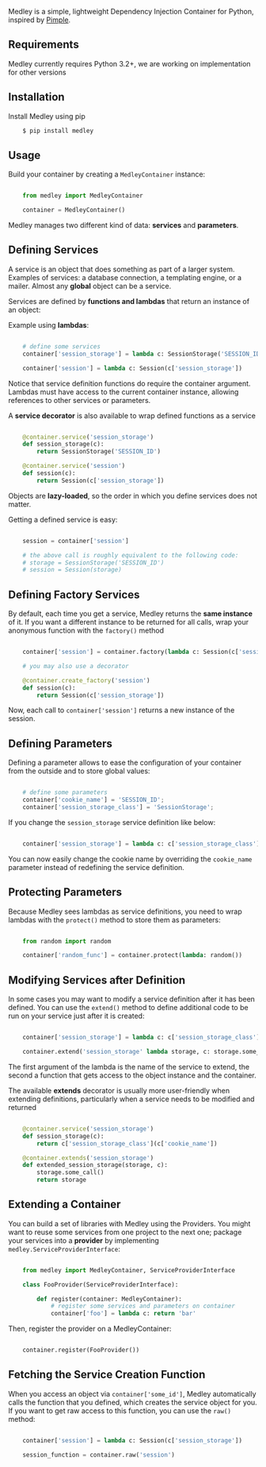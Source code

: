 Medley is a simple, lightweight Dependency Injection Container for Python, inspired by [Pimple](https://github.com/silexphp/Pimple).


Requirements
------------
Medley currently requires Python 3.2+, we are working on implementation for other versions


Installation
------------
Install Medley using pip

```bash
    $ pip install medley
```

Usage
-----

Build your container by creating a ``MedleyContainer`` instance:

```python

    from medley import MedleyContainer

    container = MedleyContainer()
```

Medley manages two different kind of data: **services** and **parameters**.


Defining Services
-----------------

A service is an object that does something as part of a larger system. Examples
of services: a database connection, a templating engine, or a mailer. Almost
any **global** object can be a service.

Services are defined by **functions and lambdas** that return an instance of an
object:

Example using **lambdas**:

```python

    # define some services
    container['session_storage'] = lambda c: SessionStorage('SESSION_ID')

    container['session'] = lambda c: Session(c['session_storage'])
```

Notice that service definition functions do require the container argument.
Lambdas must have access to the current container instance, allowing references
to other services or parameters.

A **service decorator** is also available to wrap defined functions as a service

```python

    @container.service('session_storage')
    def session_storage(c):
        return SessionStorage('SESSION_ID')

    @container.service('session')
    def session(c):
        return Session(c['session_storage'])
```


Objects are **lazy-loaded**, so the order in which you define services
does not matter.

Getting a defined service is easy:

```python

    session = container['session']

    # the above call is roughly equivalent to the following code:
    # storage = SessionStorage('SESSION_ID')
    # session = Session(storage)
```

Defining Factory Services
-------------------------

By default, each time you get a service, Medley returns the **same instance**
of it. If you want a different instance to be returned for all calls, wrap your
anonymous function with the ``factory()`` method

```python

    container['session'] = container.factory(lambda c: Session(c['session_storage']))

    # you may also use a decorator

    @container.create_factory('session')
    def session(c):
        return Session(c['session_storage'])
```

Now, each call to ``container['session']`` returns a new instance of the
session.


Defining Parameters
-------------------

Defining a parameter allows to ease the configuration of your container from
the outside and to store global values:

``` python

    # define some parameters
    container['cookie_name'] = 'SESSION_ID';
    container['session_storage_class'] = 'SessionStorage';
```

If you change the ``session_storage`` service definition like below:


```python

    container['session_storage'] = lambda c: c['session_storage_class'](c['cookie_name'])
```

You can now easily change the cookie name by overriding the
``cookie_name`` parameter instead of redefining the service
definition.


Protecting Parameters
---------------------

Because Medley sees lambdas as service definitions, you need to
wrap lambdas with the ``protect()`` method to store them as
parameters:

``` python

    from random import random

    container['random_func'] = container.protect(lambda: random())
```

Modifying Services after Definition
-----------------------------------

In some cases you may want to modify a service definition after it has been
defined. You can use the ``extend()`` method to define additional code to be
run on your service just after it is created:

```python

    container['session_storage'] = lambda c: c['session_storage_class'](c['cookie_name'])

    container.extend('session_storage' lambda storage, c: storage.some_call()
```

The first argument of the lambda is the name of the service to extend, the
second a function that gets access to the object instance and the container.

The available **extends** decorator is usually more user-friendly when extending
definitions, particularly when a service needs to be modified and returned

```python

    @container.service('session_storage')
    def session_storage(c):
        return c['session_storage_class'](c['cookie_name'])

    @container.extends('session_storage')
    def extended_session_storage(storage, c):
        storage.some_call()
        return storage
```

Extending a Container
---------------------

You can build a set of libraries with Medley using the Providers. You might want
to reuse some services from one project to the next one; package your services
into a **provider** by implementing ``medley.ServiceProviderInterface``:

```python

    from medley import MedleyContainer, ServiceProviderInterface

    class FooProvider(ServiceProviderInterface):

        def register(container: MedleyContainer):
            # register some services and parameters on container
            container['foo'] = lambda c: return 'bar'
```

Then, register the provider on a MedleyContainer:

```python

    container.register(FooProvider())
```


Fetching the Service Creation Function
--------------------------------------

When you access an object via ```container['some_id']```, Medley automatically
calls the function that you defined, which creates the service object for you.
If you want to get raw access to this function, you can use the ``raw()``
method:

```python

    container['session'] = lambda c: Session(c['session_storage'])

    session_function = container.raw('session')
```
